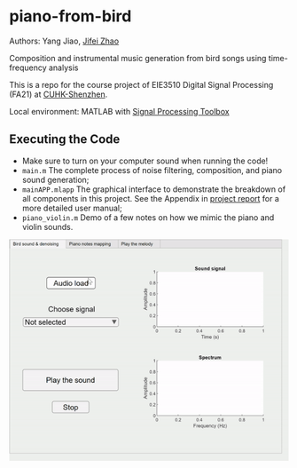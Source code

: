 # piano-from-bird

Authors: Yang Jiao, [Jifei Zhao](https://github.com/fifisn)

Composition and instrumental music generation from bird songs using time-frequency analysis

This is a repo for the course project of EIE3510 Digital Signal Processing (FA21) at [CUHK-Shenzhen](https://www.cuhk.edu.cn/en).

Local environment: MATLAB with [Signal Processing Toolbox](https://www.mathworks.com/products/signal.html)

## Executing the Code

* Make sure to turn on your computer sound when running the code!
* `main.m` The complete process of noise filtering, composition, and piano sound generation;
* `mainAPP.mlapp` The graphical interface to demonstrate the breakdown of all components in this project. See the Appendix in [project report](media/EIE3510_project_report.pdf) for a more detailed user manual;
* `piano_violin.m` Demo of a few notes on how we mimic the piano and violin sounds.

![GUI-demo](figs/UI-demo.gif)
